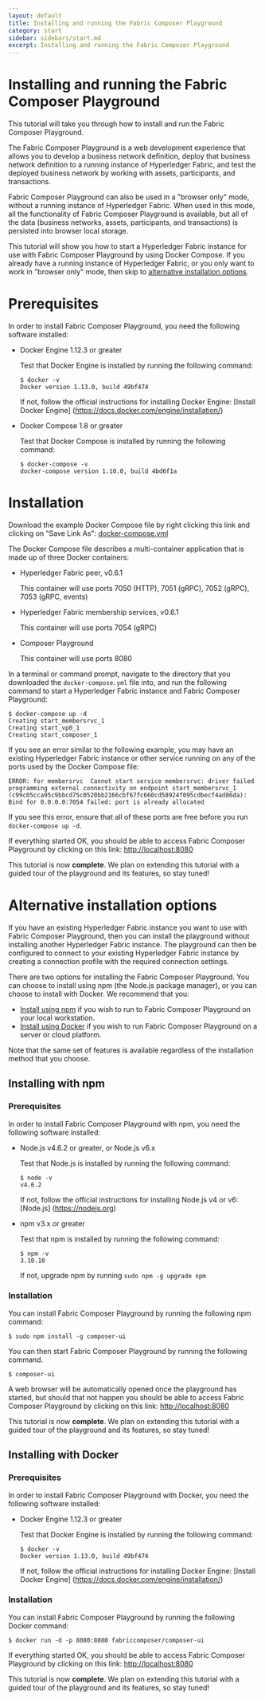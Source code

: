```yaml
---
layout: default
title: Installing and running the Fabric Composer Playground
category: start
sidebar: sidebars/start.md
excerpt: Installing and running the Fabric Composer Playground
---
```


# Installing and running the Fabric Composer Playground

This tutorial will take you through how to install and run the Fabric Composer Playground.

The Fabric Composer Playground is a web development experience that allows you to develop a business network definition, deploy that business network definition to a running instance of Hyperledger Fabric, and test the deployed business network by working with assets, participants, and transactions.

Fabric Composer Playground can also be used in a "browser only" mode, without a running instance of Hyperledger Fabric. When used in this mode, all the functionality of Fabric Composer Playground is available, but all of the data (business networks, assets, participants, and transactions) is persisted into browser local storage.

This tutorial will show you how to start a Hyperledger Fabric instance for use with Fabric Composer Playground by using Docker Compose. If you already have a running instance of Hyperledger Fabric, or you only want to work in "browser only" mode, then skip to [alternative installation options](#installationoptions).

# Prerequisites

In order to install Fabric Composer Playground, you need the following software installed:

*   Docker Engine 1.12.3 or greater

    Test that Docker Engine is installed by running the following command:

    ```
    $ docker -v
    Docker version 1.13.0, build 49bf474
    ```

    If not, follow the official instructions for installing Docker Engine: [Install Docker Engine] (https://docs.docker.com/engine/installation/)

*   Docker Compose 1.8 or greater

    Test that Docker Compose is installed by running the following command:

    ```
    $ docker-compose -v
    docker-compose version 1.10.0, build 4bd6f1a
    ```

# Installation

Download the example Docker Compose file by right clicking this link and clicking on "Save Link As": <a href="./docker-compose.yml" download>docker-compose.yml</a>

The Docker Compose file describes a multi-container application that is made up of three Docker containers:

*   Hyperledger Fabric peer, v0.6.1

    This container will use ports 7050 (HTTP), 7051 (gRPC), 7052 (gRPC), 7053 (gRPC, events)

*   Hyperledger Fabric membership services, v0.6.1

    This container will use ports 7054 (gRPC)

*   Composer Playground

    This container will use ports 8080

In a terminal or command prompt, navigate to the directory that you downloaded the `docker-compose.yml` file into, and run the following command to start a Hyperledger Fabric instance and Fabric Composer Playground:

  ```
  $ docker-compose up -d
  Creating start_membersrvc_1
  Creating start_vp0_1
  Creating start_composer_1
  ```

If you see an error similar to the following example, you may have an existing Hyperledger Fabric instance or other service running on any of the ports used by the Docker Compose file:

  ```
  ERROR: for membersrvc  Cannot start service membersrvc: driver failed programming external connectivity on endpoint start_membersrvc_1 (c99c05cca95c9bbcd75c0520bb2166cbf67fc660cd58924f095cdbecf4ad86da): Bind for 0.0.0.0:7054 failed: port is already allocated
  ```

If you see this error, ensure that all of these ports are free before you run `docker-compose up -d`.

If everything started OK, you should be able to access Fabric Composer Playground by clicking on this link: <a href="http://localhost:8080" target="_blank">http://<span></span>localhost:8080</a>

This tutorial is now **complete**. We plan on extending this tutorial with a guided tour of the playground and its features, so stay tuned!

# <a name="installationoptions"></a>Alternative installation options

If you have an existing Hyperledger Fabric instance you want to use with Fabric Composer Playground, then you can install the playground without installing another Hyperledger Fabric instance. The playground can then be configured to connect to your existing Hyperledger Fabric instance by creating a connection profile with the required connection settings.

There are two options for installing the Fabric Composer Playground.
You can choose to install using npm (the Node.js package manager), or you can choose to install with Docker. We recommend that you:

*   <a href="#installnpm">Install using npm</a> if you wish to run to Fabric Composer Playground on your local workstation.
*   <a href="#installdocker">Install using Docker</a> if you wish to run Fabric Composer Playground on a server or cloud platform.

<p></p>
Note that the same set of features is available regardless of the installation method that you choose.

## <a name="installnpm"></a>Installing with npm

### Prerequisites

In order to install Fabric Composer Playground with npm, you need the following software installed:

*   Node.js v4.6.2 or greater, or Node.js v6.x

    Test that Node.js is installed by running the following command:

    ```
    $ node -v
    v4.6.2
    ```

    If not, follow the official instructions for installing Node.js v4 or v6: [Node.js] (https://nodejs.org)

*   npm v3.x or greater

    Test that npm is installed by running the following command:

    ```
    $ npm -v
    3.10.10
    ```

    If not, upgrade npm by running `sudo npm -g upgrade npm`

### Installation

You can install Fabric Composer Playground by running the following npm command:

  ```
  $ sudo npm install -g composer-ui
  ```

You can then start Fabric Composer Playground by running the following command.

  ```
  $ composer-ui
  ```

A web browser will be automatically opened once the playground has started, but should that not happen you should be able to access Fabric Composer Playground by clicking on this link: <a href="http://localhost:8080" target="_blank">http://<span></span>localhost:8080</a>

This tutorial is now **complete**. We plan on extending this tutorial with a guided tour of the playground and its features, so stay tuned!

## <a name="installdocker"></a>Installing with Docker

### Prerequisites

In order to install Fabric Composer Playground with Docker, you need the following software installed:

*   Docker Engine 1.12.3 or greater

    Test that Docker Engine is installed by running the following command:

    ```
    $ docker -v
    Docker version 1.13.0, build 49bf474
    ```

    If not, follow the official instructions for installing Docker Engine: [Install Docker Engine] (https://docs.docker.com/engine/installation/)

### Installation

You can install Fabric Composer Playground by running the following Docker command:

  ```
  $ docker run -d -p 8080:8080 fabriccomposer/composer-ui
  ```

If everything started OK, you should be able to access Fabric Composer Playground by clicking on this link: <a href="http://localhost:8080" target="_blank">http://<span></span>localhost:8080</a>

This tutorial is now **complete**. We plan on extending this tutorial with a guided tour of the playground and its features, so stay tuned!
